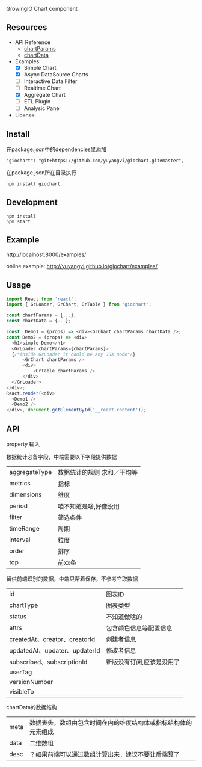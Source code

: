 GrowingIO Chart component
## Resources
* API Reference
   * [chartParams](API.md#chartParams)
   * [chartData](API.md#chartData)
* Examples
  * [x] Simple Chart
  * [x] Async DataSource Charts
  * [ ] Interactive Data Filter
  * [ ] Realtime Chart
  * [x] Aggregate Chart
  * [ ] ETL Plugin
  * [ ] Analysic Panel
* License

## Install
在package.json中的dependencies里添加
```
"giochart": "git+https://github.com/yuyangvi/giochart.git#master",
```
在package.json所在目录执行
```
npm install giochart
```
## Development
```
npm install
npm start
```

## Example
http://localhost:8000/examples/

online example: http://yuyangvi.github.io/giochart/examples/

## Usage

```js
import React from 'react';
import { GrLoader, GrChart, GrTable } from 'giochart';

const chartParams = {...};
const chartData = {...};

const  Demo1 = (props) => <div><GrChart chartParams chartData />;
const Demo2 = (props) => <div>
  <h1>simple Demo</h1>
  <GrLoader chartParams={chartParams}>
  {/*inside GrLoader it could be any JSX node*/}
      <GrChart chartParams />
      <div>
          <GrTable chartParams />
      </div>
  </GrLoader>
</div>;
React.render(<div>
  <Demo1 />
  <Demo2 />
</div>, document.getElementById('__react-content'));
```

## API
property
输入

数据统计必备字段，中端需要以下字段提供数据
<table class="table table-bordered table-striped">
<tbody><tr><td>aggregateType</td><td>数据统计的规则 求和／平均等</td></tr>
<tr><td>metrics</td><td>指标</td></tr>
<tr><td>dimensions</td><td>维度</td></tr>
<tr><td>period</td><td>咱不知道是啥,好像没用</td></tr>
<tr><td>filter</td><td>筛选条件</td></tr>
<tr><td>timeRange</td><td>周期</td></tr>
<tr><td>interval</td><td>粒度</td></tr>
<tr><td>order</td><td>排序</td></tr>
<tr><td>top</td><td>前xx条</td></tr>
</tbody></table>

留供前端识别的数据，中端只帮着保存，不参考它取数据

<table class="table table-bordered table-striped">
<tbody><tr><td>id</td><td>图表ID</td></tr>
<tr><td>chartType</td><td>图表类型</td></tr>
<tr><td>status</td><td>不知道做啥的</td></tr>
<tr><td>attrs</td><td>包含颜色信息等配置信息</td></tr>
<tr><td>createdAt、creator、creatorId</td><td>创建者信息</td></tr>
<tr><td>updatedAt、updater、updaterId</td><td>修改者信息</td></tr>
<tr><td>subscribed、subscriptionId</td><td>新版没有订阅,应该是没用了</td></tr>
<tr><td>userTag</td><td></td></tr>
<tr><td>versionNumber</td><td></td></tr>
<tr><td>visibleTo</td><td></td></tr>
</tbody></table>

chartData的数据结构
<table class="table table-bordered table-striped">
<tbody><tr><td>meta</td><td>数据表头，数组由包含时间在内的维度结构体或指标结构体的元素组成</td></tr>
<tr><td>data</td><td>二维数组</td></tr>
<tr><td>desc</td><td>？如果前端可以通过数组计算出来，建议不要让后端算了</td></tr>
</tbody></table>
